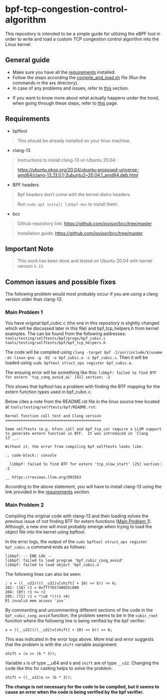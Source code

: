 # bpf-tcp-congestion-control-algorithm
This repository is intended to be a simple guide for utilizing the eBPF tool in order to write and load a custom TCP congestion control algorithm into the Linux kernel.

## General guide
- Make sure you have all the [requirements](#requirements) installed.
- Follow the steps according the [compile_and_load.sh](src/compile_and_load.sh) file (Run the commands in the **`src`** directory).
- In case of any problems and issues, refer to [this](#common-issues-and-possible-fixes) section.
>
>
- If you want to know more about what actually happens under the hood, when going through these steps, refer to [this](https://lwn.net/Articles/811631/) page.

## Requirements
- bpftool
> This should be already installed on your linux machine.
- clang-13
> Instructions to install clang-13 on Ubuntu 20.04: 
> 
> https://ubuntu.pkgs.org/20.04/ubuntu-proposed-universe-amd64/clang-13_13.0.1-2ubuntu2~20.04.1_amd64.deb.html
- BPF headers
> Bpf headers don’t come with the kernel distro headers.
> 
> Run `sudo apt install libbpf-dev` to install them.
- bcc
> Github repository link: https://github.com/iovisor/bcc/tree/master
> 
> Installation guide: https://github.com/iovisor/bcc/tree/master

## Important Note
> This work has been done and tested on Ubuntu 20.04 with kernel version `5.15`.

## Common issues and possible fixes
The following problem would most probably occur if you are using a clang version older than clang-13.

### Main Problem 1
You have original bpf_cubic.c (the one in this repository is slightly changed which will be discussed later in this file) and bpf_tcp_helpers.h from kernel examples.
The can be found from the following addresses:
`tools/testing/selftests/bpf/progs/bpf_cubic.c`
`tools/testing/selftests/bpf/bpf_tcp_helpers.h`

The code will be compiled using `clang -target bpf -I/usr/include/$(uname -m)-linux-gnu -g -O2 -o bpf_cubic.o -c bpf_cubic.c`.
Then it will be loaded using  `sudo bpftool struct_ops register bpf_cubic.o`.

The ensuing error will be something like this:
`libbpf: failed to find BTF for extern 'tcp_cong_avoid_ai' [41] section: -2`

This shows that bpftool has a problem with finding the BTF mapping for the extern function types used in bpf_cubic.c.

Below cites a note from the README.rst file in the linux source tree located at `tools/testing/selftests/bpf/README.rst`:

```
Kernel function call test and Clang version
===========================================

Some selftests (e.g. kfunc_call and bpf_tcp_ca) require a LLVM support
to generate extern function in BTF.  It was introduced in `Clang 13`__.

Without it, the error from compiling bpf selftests looks like:

.. code-block:: console

  libbpf: failed to find BTF for extern 'tcp_slow_start' [25] section: -2

__ https://reviews.llvm.org/D93563
```

According to the above statement, you will have to install clang-13 using the link provided in the [requirements](#requirements) section.

### Main Problem 2
Compiling the original code with clang-13 and then loading solves the previous issue of not finding BTF for extern functions ([Main Problem 1](#main-problem-1)). Although, a new one will most probably emerge when trying to load the object file into the kernel using bpftool.

In the error logs, the output of the `sudo bpftool struct_ops register bpf_cubic.o` command ends as follows:
```
libbpf: -- END LOG --
libbpf: failed to load program 'bpf_cubic_cong_avoid'
libbpf: failed to load object 'bpf_cubic.o'
```

The following lines can also be seen:
```
; x = ((__u32)(((__u32)v[shift] + 10) << b)) >> 6;
202: (18) r1 = 0xffffb5740035c000
204: (0f) r1 += r2
205: (71) r1 = *(u8 *)(r1 +0)
R1 invalid mem access 'inv'
```

By commenting and uncommenting different sections of the code in the `bpf_cubic_cong_avoid` function, the problem seems to be in the `cubic_root` function where the following line is being verified by the bpf verifier:
```
x = ((__u32)(((__u32)v[shift] + 10) << b)) >> 6;
```
This was indicated in the error logs above. 
More trial and error suggests that the problem is with the `shift` variable assignment:
```
shift = (a >> (b * 3));
```
Variable `a` is of type __u64 and `b` and `shift` are of type `__u32`. 
Changing the code like this for casting helps to solve the problem.
```
shift = ((__u32)a >> (b * 3));
```

**The change is not necessary for the code to be compiled, but it seems to cause an error when the code is being verified by the bpf verifier.**
